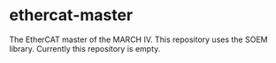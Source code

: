 # ethercat-master
The EtherCAT master of the MARCH IV. This repository uses the SOEM library.
Currently this repository is empty.
